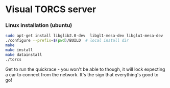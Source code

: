 # Visual TORCS server

### Linux installation (ubuntu)

```bash
sudo apt-get install libglib2.0-dev  libgl1-mesa-dev libglu1-mesa-dev  freeglut3-dev  libplib-dev  libopenal-dev libalut-dev libxi-dev libxmu-dev libxrender-dev  libxrandr-dev libpng12-dev 
./configure --prefix=$(pwd)/BUILD  # local install dir
make
make install
make datainstall
./torcs
```

Get to run the quickrace - you won't be able to though, it will lock expecting a car to connect from the network. It's the sign that everything's good to go!


